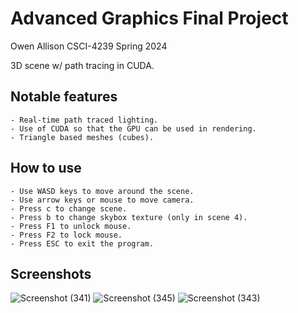 # Advanced Graphics Final Project

Owen Allison
CSCI-4239 Spring 2024

3D scene w/ path tracing in CUDA.

## Notable features

    - Real-time path traced lighting.
    - Use of CUDA so that the GPU can be used in rendering.
    - Triangle based meshes (cubes).

## How to use
    - Use WASD keys to move around the scene.
    - Use arrow keys or mouse to move camera.
    - Press c to change scene.
    - Press b to change skybox texture (only in scene 4).
    - Press F1 to unlock mouse.
    - Press F2 to lock mouse.
    - Press ESC to exit the program.

## Screenshots

![Screenshot (341)](https://github.com/owal7428/CUDA-Path-Tracer/assets/94411568/69ff8dc1-2eaa-49bb-8c5f-7826e398fb93)
![Screenshot (345)](https://github.com/owal7428/CUDA-Path-Tracer/assets/94411568/57d83a05-0417-4595-8166-cc5cfbb2e634)
![Screenshot (343)](https://github.com/owal7428/CUDA-Path-Tracer/assets/94411568/db218d3e-cd2f-40ab-9ac9-7ef91196bc7f)

